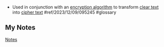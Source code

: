 - Used in conjunction with an [encryption algorithm](encryption-algorithms.md) to transform [clear text](clear-text.md) into [cipher text](cipher-text.md) #ref/2023/12/09/095245 #glossary 
## My Notes
[Notes](mynotes/cryptographic-key-notes.md)
